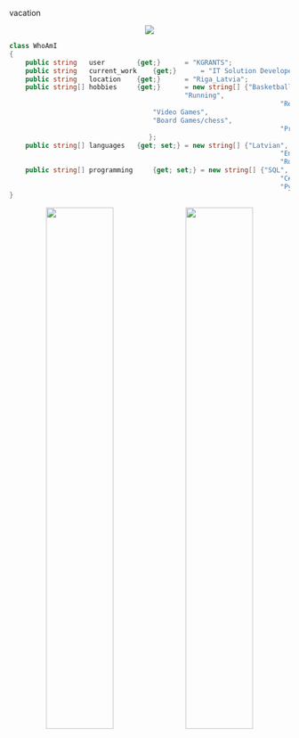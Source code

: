 vacation<div id="header" align="center">
  <img src="https://github.com/KGrants/KGrants/blob/main/Logo.jpg">
</div>
	
```C#
class WhoAmI
{
	public string 	user 		{get;}      = "KGRANTS";
	public string 	current_work 	{get;} 	    = "IT Solution Developer";
	public string 	location	{get;}      = "Riga_Latvia";
	public string[] hobbies 	{get;}      = new string[] {"Basketball",
						                    "Running",
                                                                    "Reading",
								    "Video Games",
								    "Board Games/chess",
                                                                    "Programming",
								   };
	public string[] languages 	{get; set;} = new string[] {"Latvian",
                                                                    "English",
                                                                    "Russian",};
	public string[] programming  	{get; set;} = new string[] {"SQL",
                                                                    "C#",
                                                                    "Python"};
}
 ```
<div align="center">
<img style="height: auto; width: 49%;" class="img" src="http://github-readme-streak-stats.herokuapp.com?user=KGrants&theme=dark&background=000000" />
<img style="height: auto; width: 49%;" class="img" src="https://github-readme-stats.vercel.app/api/top-langs?username=KGrants&theme=radical&layout=compact" />
</div>

